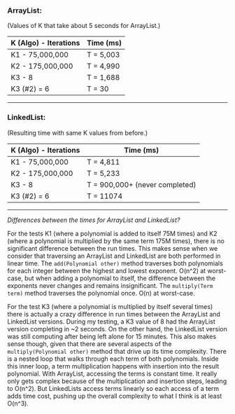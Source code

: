 ### ArrayList:
(Values of K that take about 5 seconds for ArrayList.)

| K (Algo) - Iterations | Time (ms) |
|-----------------------|-----------|
| K1 - 75,000,000       | T = 5,003 |
| K2 - 175,000,000      | T = 4,990 |
| K3 - 8                | T = 1,688 |
| K3 (#2) = 6           | T = 30    |

***

### LinkedList:
(Resulting time with same K values from before.)

| K (Algo) - Iterations | Time (ms)                      |
|-----------------------|--------------------------------|
| K1 - 75,000,000       | T = 4,811                      |
| K2 - 175,000,000      | T = 5,233                      |
| K3 - 8                | T = 900,000+ (never completed) |
| K3 (#2) = 6           | T = 11074                      |

***

*Differences between the times for ArrayList and LinkedList?*

For the tests K1 (where a polynomial is added to itself 75M times) and K2 (where a polynomial is multiplied by the same term 175M times), there is no significant difference between the run times.
This makes sense when we consider that traversing an ArrayList and LinkedList are both performed in linear time. 
The `add(Polynomial other)` method traverses both polynomials for each integer between the highest and lowest exponent. O(n^2) at worst-case, but when adding a polynomial to itself, the difference between the exponents never changes and remains insignificant.
The `multiply(Term term)` method traverses the polynomial once. O(n) at worst-case.

For the test K3 (where a polynomial is multiplied by itself several times) there is actually a crazy difference in run times between the ArrayList and LinkedList versions. During my testing, a K3 value of 8 had the ArrayList version completing in ~2 seconds. On the other hand, the LinkedList version was still computing after being left alone for 15 minutes.
This also makes sense though, given that there are several aspects of the `multiply(Polynomial other)` method that drive up its time complexity. There is a nested loop that walks through each term of both polynomials. Inside this inner loop, a term multiplication happens with insertion into the result polynomial. With ArrayList, accessing the terms is constant time. It really only gets complex because of the multiplication and insertion steps, leading to O(n^2). But LinkedLists access terms linearly so each access of a term adds time cost, pushing up the overall complexity to what I think is at least O(n^3).